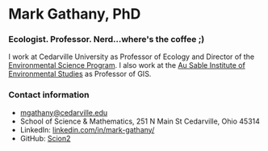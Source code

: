 # Mark Gathany, PhD
###  Ecologist. Professor. Nerd...where's the coffee ;) 
I work at Cedarville University as Professor of Ecology and Director of the [Environmental Science Program](https://www.cedarville.edu/academic-programs/environmental-science).  I also work at the [Au Sable Institute of Environmental Studies](www.ausable.org) as Professor of GIS.
### Contact information
- mgathany@cedarville.edu
- School of Science & Mathematics, 251 N Main St Cedarville, Ohio 45314
- LinkedIn: [linkedin.com/in/mark-gathany/](https://www.linkedin.com/in/mark-gathany/)
- GitHub: [Scion2](https://github.com/scion2)
